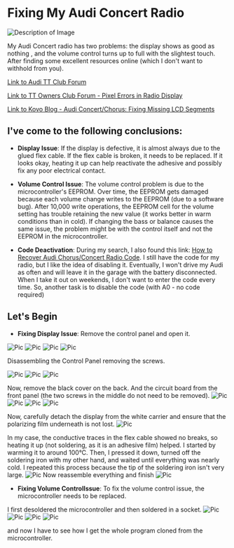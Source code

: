 # Fixing My Audi Concert Radio

![Description of Image](./Pic/1.jpg)

My Audi Concert radio has two problems: the display shows as good as nothing , and the volume control turns up to full with the slightest touch. After finding some excellent resources online (which I don't want to withhold from you).

[Link to Audi TT Club Forum](https://www.audittclub.nl/forum/viewtopic.php?p=23251)

[Link to TT Owners Club Forum - Pixel Errors in Radio Display](https://www.tt-owners-club.net/forum/index.php?thread/43083-pixelfehler-im-radiodisplay/)

[Link to Kovo Blog - Audi Concert/Chorus: Fixing Missing LCD Segments](https://kovo-blog.blogspot.com/2019/08/audi-concertchorus-fixing-missing-lcd.html)

## I've come to the following conclusions:

- **Display Issue**: If the display is defective, it is almost always due to the glued flex cable. If the flex cable is broken, it needs to be replaced. If it looks okay, heating it up can help reactivate the adhesive and possibly fix any poor electrical contact.

- **Volume Control Issue**: The volume control problem is due to the microcontroller's EEPROM. Over time, the EEPROM gets damaged because each volume change writes to the EEPROM (due to a software bug). After 10,000 write operations, the EEPROM cell for the volume setting has trouble retaining the new value (it works better in warm conditions than in cold). If changing the bass or balance causes the same issue, the problem might be with the control itself and not the EEPROM in the microcontroller.

- **Code Deactivation**: During my search, I also found this link: [How to Recover Audi Chorus/Concert Radio Code](https://kovo-blog.blogspot.com/2015/08/audi-chorus-concert-how-to-recover.html). I still have the code for my radio, but I like the idea of disabling it. Eventually, I won't drive my Audi as often and will leave it in the garage with the battery disconnected. When I take it out on weekends, I don't want to enter the code every time. So, another task is to disable the code (with A0 - no code required)

## Let's Begin

- **Fixing Display Issue**: Remove the control panel and open it.

![Pic](./Pic/2.jpg) 
![Pic](./Pic/3.jpg)
![Pic](./Pic/4.jpg)
![Pic](./Pic/5.jpg)

Disassembling the Control Panel removing the screws.

![Pic](./Pic/6.jpg)
![Pic](./Pic/7.jpg)
![Pic](./Pic/8.jpg)

Now, remove the black cover on the back. And the circuit board from the front panel (the two screws in the middle do not need to be removed).
![Pic](./Pic/9.jpg)
![Pic](./Pic/10.jpg)
![Pic](./Pic/11.jpg)
![Pic](./Pic/12.jpg)

Now, carefully detach the display from the white carrier and ensure that the polarizing film underneath is not lost.
![Pic](./Pic/13.jpg)

In my case, the conductive traces in the flex cable showed no breaks, so heating it up (not soldering, as it is an adhesive film) helped. I started by warming it to around 100°C. Then, I pressed it down, turned off the soldering iron with my other hand, and waited until everything was nearly cold. I repeated this process because the tip of the soldering iron isn't very large.
![Pic](./Pic/14.jpg)
Now reassemble everything and finish
![Pic](./Pic/15.jpg)




- **Fixing Volume ControlIssue**: To fix the volume control issue, the microcontroller needs to be replaced.

I first desoldered the microcontroller and then soldered in a socket.
![Pic](./Pic/20.jpg)
![Pic](./Pic/21.jpg)
![Pic](./Pic/22.jpg)
![Pic](./Pic/23.jpg)

and now I have to see how I get the whole program cloned from the microcontroller.
